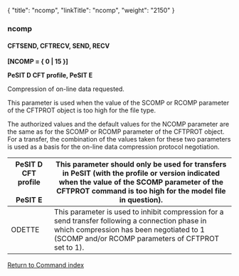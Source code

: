 {
    "title": "ncomp",
    "linkTitle": "ncomp",
    "weight": "2150"
}<span id="ncomp"></span>

### ncomp

#### CFTSEND, CFTRECV, SEND, RECV

****[NCOMP = { 0 &#124; 15 }]****

****PeSIT D CFT profile, PeSIT E****

Compression of on-line data requested.

This parameter is used when the value of the SCOMP or RCOMP parameter
of the CFTPROT object is too high for the file type.

The authorized values and the default values for the NCOMP parameter
are the same as for the SCOMP or RCOMP parameter of the CFTPROT object.
For a transfer, the combination of the values taken for these two parameters
is used as a basis for the on-line data compression protocol negotiation.


| PeSIT D CFT profile<br /> <br /> PeSIT E | This parameter should only be used for transfers in PeSIT (with the profile or version indicated when the value of the SCOMP parameter of the CFTPROT command is too high for the model file in question). |
| --- | --- |
| ODETTE | This parameter is used to inhibit compression for a send transfer following a connection phase in which compression has been negotiated to 1 (SCOMP and/or RCOMP parameters of CFTPROT set to 1). |


[Return to Command index](../../)

